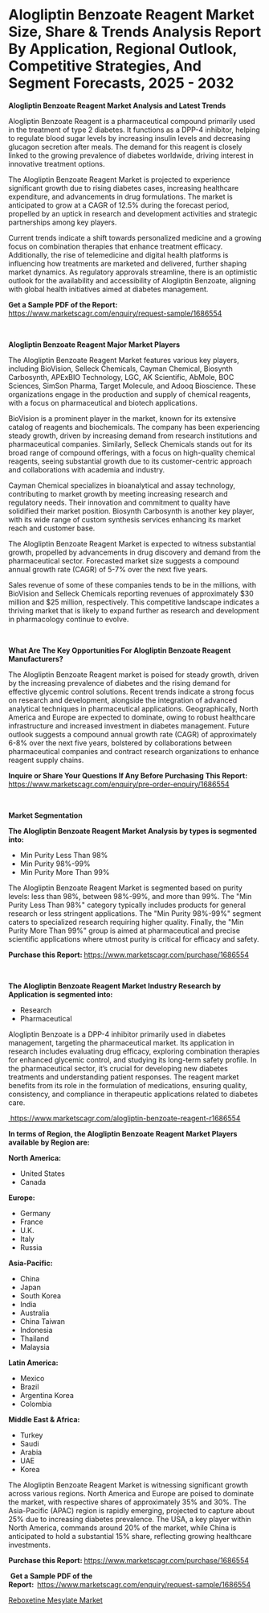<p><h1>Alogliptin Benzoate Reagent Market Size, Share & Trends Analysis Report By Application, Regional Outlook, Competitive Strategies, And Segment Forecasts, 2025 - 2032</h1></p><p><strong>Alogliptin Benzoate Reagent Market Analysis and Latest Trends</strong></p>
<p><p>Alogliptin Benzoate Reagent is a pharmaceutical compound primarily used in the treatment of type 2 diabetes. It functions as a DPP-4 inhibitor, helping to regulate blood sugar levels by increasing insulin levels and decreasing glucagon secretion after meals. The demand for this reagent is closely linked to the growing prevalence of diabetes worldwide, driving interest in innovative treatment options.</p><p>The Alogliptin Benzoate Reagent Market is projected to experience significant growth due to rising diabetes cases, increasing healthcare expenditure, and advancements in drug formulations. The market is anticipated to grow at a CAGR of 12.5% during the forecast period, propelled by an uptick in research and development activities and strategic partnerships among key players. </p><p>Current trends indicate a shift towards personalized medicine and a growing focus on combination therapies that enhance treatment efficacy. Additionally, the rise of telemedicine and digital health platforms is influencing how treatments are marketed and delivered, further shaping market dynamics. As regulatory approvals streamline, there is an optimistic outlook for the availability and accessibility of Alogliptin Benzoate, aligning with global health initiatives aimed at diabetes management.</p></p>
<p><strong>Get a Sample PDF of the Report:&nbsp;</strong> <a href="https://www.marketscagr.com/enquiry/request-sample/1686554?utm_campaign=3091&utm_medium=2&utm_source=Github&utm_content=ia&utm_term=26032025&utm_id=alogliptin-benzoate-reagent">https://www.marketscagr.com/enquiry/request-sample/1686554</a></p>
<p>&nbsp;</p>
<p><strong>Alogliptin Benzoate Reagent Major Market Players</strong></p>
<p><p>The Alogliptin Benzoate Reagent Market features various key players, including BioVision, Selleck Chemicals, Cayman Chemical, Biosynth Carbosynth, APExBIO Technology, LGC, AK Scientific, AbMole, BOC Sciences, SimSon Pharma, Target Molecule, and Adooq Bioscience. These organizations engage in the production and supply of chemical reagents, with a focus on pharmaceutical and biotech applications.</p><p>BioVision is a prominent player in the market, known for its extensive catalog of reagents and biochemicals. The company has been experiencing steady growth, driven by increasing demand from research institutions and pharmaceutical companies. Similarly, Selleck Chemicals stands out for its broad range of compound offerings, with a focus on high-quality chemical reagents, seeing substantial growth due to its customer-centric approach and collaborations with academia and industry.</p><p>Cayman Chemical specializes in bioanalytical and assay technology, contributing to market growth by meeting increasing research and regulatory needs. Their innovation and commitment to quality have solidified their market position. Biosynth Carbosynth is another key player, with its wide range of custom synthesis services enhancing its market reach and customer base.</p><p>The Alogliptin Benzoate Reagent Market is expected to witness substantial growth, propelled by advancements in drug discovery and demand from the pharmaceutical sector. Forecasted market size suggests a compound annual growth rate (CAGR) of 5-7% over the next five years.</p><p>Sales revenue of some of these companies tends to be in the millions, with BioVision and Selleck Chemicals reporting revenues of approximately $30 million and $25 million, respectively. This competitive landscape indicates a thriving market that is likely to expand further as research and development in pharmacology continue to evolve.</p></p>
<p>&nbsp;</p>
<p><strong>What Are The Key Opportunities For Alogliptin Benzoate Reagent Manufacturers?</strong></p>
<p><p>The Alogliptin Benzoate Reagent market is poised for steady growth, driven by the increasing prevalence of diabetes and the rising demand for effective glycemic control solutions. Recent trends indicate a strong focus on research and development, alongside the integration of advanced analytical techniques in pharmaceutical applications. Geographically, North America and Europe are expected to dominate, owing to robust healthcare infrastructure and increased investment in diabetes management. Future outlook suggests a compound annual growth rate (CAGR) of approximately 6-8% over the next five years, bolstered by collaborations between pharmaceutical companies and contract research organizations to enhance reagent supply chains.</p></p>
<p><strong>Inquire or Share Your Questions If Any Before Purchasing This Report:</strong> <a href="https://www.marketscagr.com/enquiry/pre-order-enquiry/1686554?utm_campaign=3091&utm_medium=2&utm_source=Github&utm_content=ia&utm_term=26032025&utm_id=alogliptin-benzoate-reagent">https://www.marketscagr.com/enquiry/pre-order-enquiry/1686554</a></p>
<p>&nbsp;</p>
<p><strong>Market Segmentation</strong></p>
<p><strong>The Alogliptin Benzoate Reagent Market Analysis by types is segmented into:</strong></p>
<p><ul><li>Min Purity Less Than 98%</li><li>Min Purity 98%-99%</li><li>Min Purity More Than 99%</li></ul></p>
<p><p>The Alogliptin Benzoate Reagent Market is segmented based on purity levels: less than 98%, between 98%-99%, and more than 99%. The "Min Purity Less Than 98%" category typically includes products for general research or less stringent applications. The "Min Purity 98%-99%" segment caters to specialized research requiring higher quality. Finally, the "Min Purity More Than 99%" group is aimed at pharmaceutical and precise scientific applications where utmost purity is critical for efficacy and safety.</p></p>
<p><strong>Purchase this Report:&nbsp;</strong><a href="https://www.marketscagr.com/purchase/1686554?utm_campaign=3091&utm_medium=2&utm_source=Github&utm_content=ia&utm_term=26032025&utm_id=alogliptin-benzoate-reagent">https://www.marketscagr.com/purchase/1686554</a></p>
<p>&nbsp;</p>
<p><strong>The Alogliptin Benzoate Reagent Market Industry Research by Application is segmented into:</strong></p>
<p><ul><li>Research</li><li>Pharmaceutical</li></ul></p>
<p><p>Alogliptin Benzoate is a DPP-4 inhibitor primarily used in diabetes management, targeting the pharmaceutical market. Its application in research includes evaluating drug efficacy, exploring combination therapies for enhanced glycemic control, and studying its long-term safety profile. In the pharmaceutical sector, it’s crucial for developing new diabetes treatments and understanding patient responses. The reagent market benefits from its role in the formulation of medications, ensuring quality, consistency, and compliance in therapeutic applications related to diabetes care.</p></p>
<p><a href="https://www.marketscagr.com/alogliptin-benzoate-reagent-r1686554?utm_campaign=3091&utm_medium=2&utm_source=Github&utm_content=ia&utm_term=26032025&utm_id=alogliptin-benzoate-reagent">&nbsp;https://www.marketscagr.com/alogliptin-benzoate-reagent-r1686554</a></p>
<p><strong>In terms of Region, the Alogliptin Benzoate Reagent Market Players available by Region are:</strong></p>
<p>
    <p> <strong> North America: </strong>
        <ul>
            <li>United States</li>
            <li>Canada</li>
        </ul>
        </p> 
    <p> <strong> Europe: </strong>
        <ul>
            <li>Germany</li>
            <li>France</li>
            <li>U.K.</li>
            <li>Italy</li>
            <li>Russia</li>
        </ul>
        </p> 
    <p> <strong> Asia-Pacific: </strong>
        <ul>
            <li>China</li>
            <li>Japan</li>
            <li>South Korea</li>
            <li>India</li>
            <li>Australia</li>
            <li>China Taiwan</li>
            <li>Indonesia</li>
            <li>Thailand</li>
            <li>Malaysia</li>
        </ul>
        </p> 
    <p> <strong> Latin America: </strong>
        <ul>
            <li>Mexico</li>
            <li>Brazil</li>
            <li>Argentina Korea</li>
            <li>Colombia</li>
        </ul>
        </p> 
    <p> <strong> Middle East & Africa: </strong>
        <ul>
            <li>Turkey</li>
            <li>Saudi</li>
            <li>Arabia</li>
            <li>UAE</li>
            <li>Korea</li>
        </ul>
    </p>
    </p>
<p><p>The Alogliptin Benzoate Reagent Market is witnessing significant growth across various regions. North America and Europe are poised to dominate the market, with respective shares of approximately 35% and 30%. The Asia-Pacific (APAC) region is rapidly emerging, projected to capture about 25% due to increasing diabetes prevalence. The USA, a key player within North America, commands around 20% of the market, while China is anticipated to hold a substantial 15% share, reflecting growing healthcare investments.</p></p>
<p><strong>Purchase this Report: </strong><a href="https://www.marketscagr.com/purchase/1686554?utm_campaign=3091&utm_medium=2&utm_source=Github&utm_content=ia&utm_term=26032025&utm_id=alogliptin-benzoate-reagent">https://www.marketscagr.com/purchase/1686554</a></p>
<p>&nbsp;<strong>Get a Sample PDF of the Report:&nbsp;&nbsp;</strong><a href="https://www.marketscagr.com/enquiry/request-sample/1686554?utm_campaign=3091&utm_medium=2&utm_source=Github&utm_content=ia&utm_term=26032025&utm_id=alogliptin-benzoate-reagent">https://www.marketscagr.com/enquiry/request-sample/1686554</a></p>
<p><strong></strong></p>
<p><p><a href="https://github.com/ugurgyuri/Market-Research-Report-List-1/blob/main/reboxetine-mesylate-market.md?utm_campaign=3091&utm_medium=2&utm_source=Github&utm_content=ia&utm_term=26032025&utm_id=alogliptin-benzoate-reagent">Reboxetine Mesylate Market</a></p></p>